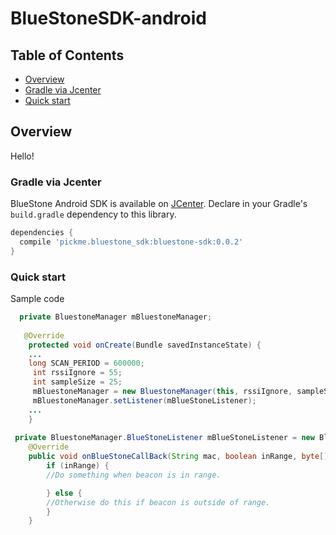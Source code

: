 # BlueStoneSDK-android

## Table of Contents

- [Overview](#overview)
- [Gradle via Jcenter](#gradle-via-jcenter)
- [Quick start](#quick-start)

## Overview
Hello!

### Gradle via Jcenter

BlueStone Android SDK is available on [JCenter](http://). Declare in your Gradle's `build.gradle` dependency to this library.

```gradle
dependencies {
  compile 'pickme.bluestone_sdk:bluestone-sdk:0.0.2'
}
```

### Quick start

Sample code

```java
  private BluestoneManager mBluestoneManager;
  
   @Override
    protected void onCreate(Bundle savedInstanceState) {
    ...
    long SCAN_PERIOD = 600000;
     int rssiIgnore = 55;
     int sampleSize = 25;
     mBluestoneManager = new BluestoneManager(this, rssiIgnore, sampleSize, SCAN_PERIOD);
     mBluestoneManager.setListener(mBlueStoneListener);
    ...
    }
 
 private BluestoneManager.BlueStoneListener mBlueStoneListener = new BluestoneManager.BlueStoneListener() {
    @Override
    public void onBlueStoneCallBack(String mac, boolean inRange, byte[] scanRecord, int rssi) {
        if (inRange) {
        //Do something when beacon is in range.

        } else {
        //Otherwise do this if beacon is outside of range.
        }
    }
```
